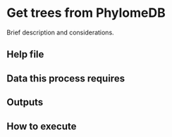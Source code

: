 # Get trees from PhylomeDB

Brief description and considerations.

## Help file


## Data this process requires


## Outputs


## How to execute
